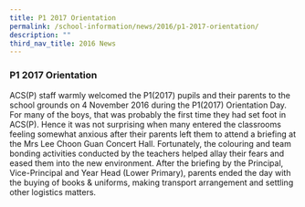 ```yaml
---
title: P1 2017 Orientation
permalink: /school-information/news/2016/p1-2017-orientation/
description: ""
third_nav_title: 2016 News
---
```

### **P1 2017 Orientation**
ACS(P) staff warmly welcomed the P1(2017) pupils and their parents to the school grounds on 4 November 2016 during the P1(2017) Orientation Day. For many of the boys, that was probably the first time they had set foot in ACS(P). Hence it was not surprising when many entered the classrooms feeling somewhat anxious after their parents left them to attend a briefing at the Mrs Lee Choon Guan Concert Hall. Fortunately, the colouring and team bonding activities conducted by the teachers helped allay their fears and eased them into the new environment. After the briefing by the Principal, Vice-Principal and Year Head (Lower Primary), parents ended the day with the buying of books & uniforms, making transport arrangement and settling other logistics matters.